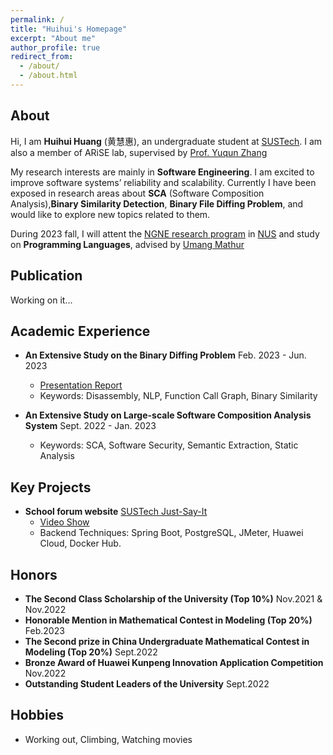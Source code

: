 ```yaml
---
permalink: /
title: "Huihui's Homepage"
excerpt: "About me"
author_profile: true
redirect_from: 
  - /about/
  - /about.html
---
```



## About

Hi, I am **Huihui Huang** (黄慧惠), an undergraduate student at [SUSTech](https://www.sustech.edu.cn/en/). I am also a member of ARiSE lab, supervised by [Prof. Yuqun Zhang](https://zhangyuqun.github.io/index.html)

My research interests are mainly in **Software Engineering**. I am excited to improve software systems’ reliability and scalability. Currently I have been exposed in research areas about **SCA** (Software Composition Analysis),**Binary Similarity Detection**, **Binary File Diffing Problem**, and would like to explore new topics related to them.

During 2023 fall, I will attent the [NGNE research program](https://www.nus.edu.sg/registrar/prospective-students/non-graduating/research) in [NUS](https://www.nus.edu.sg/) and study on **Programming Languages**, advised by [Umang Mathur](https://www.comp.nus.edu.sg/~umathur/)
## Publication

Working on it...

## Academic Experience
- **An Extensive Study on the Binary Diffing Problem** Feb. 2023 - Jun. 2023
  - [Presentation Report](https://huihuihuang.top/files/binary_diffing_report.pdf)
  - Keywords: Disassembly, NLP, Function Call Graph, Binary Similarity 

- **An Extensive Study on Large-scale Software Composition Analysis System** Sept. 2022 - Jan. 2023
  - Keywords: SCA, Software Security, Semantic Extraction, Static Analysis

## Key Projects

- **School forum website** [SUSTech Just-Say-It](https://sus-tech-say-it-frontend-pehx.vercel.app/)
  - [Video Show](https://www.bilibili.com/video/BV1ts4y1k74Y/)
  - Backend Techniques: Spring Boot, PostgreSQL, JMeter, Huawei Cloud, Docker Hub.

## Honors

- **The Second Class Scholarship of the University (Top 10%)** Nov.2021 & Nov.2022
- **Honorable Mention in Mathematical Contest in Modeling (Top 20%)** Feb.2023
- **The Second prize in China Undergraduate Mathematical Contest in Modeling (Top 20%)** Sept.2022
- **Bronze Award of Huawei Kunpeng Innovation Application Competition** Nov.2022
- **Outstanding Student Leaders of the University** Sept.2022


## Hobbies

- Working out, Climbing, Watching movies



